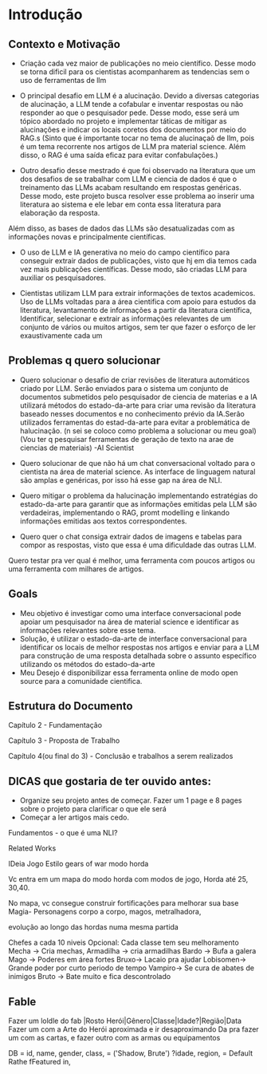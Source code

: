 # Introdução

## Contexto e Motivação

- Criação cada vez maior de publicações no meio científico. Desse modo se torna dificil para os cientistas acompanharem as tendencias sem o uso de ferramentas de llm

- O principal desafio em LLM é a alucinação. Devido a diversas categorias de alucinação, a LLM tende a cofabular e inventar respostas ou não responder ao que o pesquisador pede. Desse modo, esse será um tópico abordado no projeto e implementar táticas de mitigar as alucinações e indicar os locais coretos dos documentos por meio do RAG.s
(Sinto que é importante tocar no tema de alucinaçaõ de llm, pois é um tema recorrente nos artigos de LLM pra material science. Além disso, o RAG é uma saída eficaz para evitar confabulações.)

- Outro desafio desse mestrado é que foi observado na literatura que um dos desafios de se trabalhar com LLM e ciencia de dados é que o treinamento das LLMs acabam resultando em respostas genéricas. Desse modo, este projeto busca resolver esse problema ao inserir uma literatura ao sistema e ele lebar em conta essa literatura para elaboração da resposta.

Além disso, as bases de dados das LLMs são desatualizadas com as informações novas e principalmente científicas.

- O uso de LLM e IA generativa no meio do campo científico para conseguir extrair dados de publicações, visto que hj em dia temos cada vez mais publicações científicas. Desse modo, são criadas LLM para auxiliar os pesquisadores.

- Cientistas utilizam LLM para extrair informações de textos academicos. Uso de LLMs voltadas para a área cientifica com apoio para estudos da literatura, levantamento de informações a partir da literatura científica, Identificar, selecionar e extrair as informações relevantes de um conjunto de vários ou muitos artigos, sem ter que fazer o esforço de ler exaustivamente cada um

## Problemas q quero solucionar

- Quero solucionar o desafio de criar revisões de literatura automáticos criado por LLM. Serão enviados para o sistema um conjunto de documentos submetidos pelo pesquisador de ciencia de materias e a IA utilizará métodos do estado-da-arte para criar uma revisão da literatura baseado nesses documentos e no conhecimento prévio da IA.Serão utilizados ferramentas do estad-da-arte para evitar a problemática de halucinação.
(n sei se coloco como problema a solucionar ou meu goal)
(Vou ter q pesquisar ferramentas de geração de texto na arae de ciencias de materiais)
-AI Scientist

- Quero solucionar de que não há um chat conversacional voltado para o cientista na área de material science. As interface de linguagem natural são amplas e genéricas, por isso há esse gap na área de NLI.
- Quero mitigar o problema da halucinação implementando estratégias do estado-da-arte para garantir que as informações emitidas pela LLM são verdadeiras, implementando o RAG, promt modelling e linkando informações emitidas aos textos correspondentes.
- Quero quer o chat consiga extrair dados de imagens e tabelas para compor as respostas, visto que essa é uma dificuldade das outras LLM.   

Quero testar pra ver qual é melhor, uma ferramenta com poucos artigos ou uma ferramenta com milhares de artigos.

## Goals

- Meu objetivo é investigar como uma interface conversacional pode apoiar um pesquisador na área de material science e identificar as informações relevantes sobre esse tema.
- Solução, é utilizar o estado-da-arte de interface conversacional para identificar os locais de melhor respostas nos artigos e enviar para a LLM para construção de uma resposta detalhada sobre o assunto específico utilizando os métodos do estado-da-arte
- Meu Desejo é disponibilizar essa ferramenta online de modo open source para a comunidade cientifica.
  
## Estrutura do Documento

Capítulo 2 - Fundamentação

Capítulo 3 - Proposta de Trabalho

Capítulo 4(ou final do 3) - Conclusão e trabalhos a serem realizados 


## DICAS que gostaria de ter ouvido antes:

- Organize seu projeto antes de começar. Fazer um 1 page e 8 pages sobre o projeto para clarificar o que ele será
- Começar a ler artigos mais cedo.  



Fundamentos - o que é uma NLI?

Related Works


IDeia
Jogo Estilo gears of war modo horda

Vc entra em um mapa do modo horda com modos de jogo, Horda até 25, 30,40.

No mapa, vc consegue construir fortificações para melhorar sua base
Magia-
Personagens corpo a corpo,
magos,
metralhadora,

evolução ao longo das hordas numa mesma partida

Chefes a cada 10 niveis
Opcional: Cada classe tem seu melhoramento
Mecha -> Cria mechas,
Armadilha -> cria armadilhas
Bardo -> Bufa a galera
Mago -> Poderes em área fortes
Bruxo-> Lacaio pra ajudar
Lobisomen-> Grande poder por curto periodo de tempo
Vampiro-> Se cura de abates de inimigos
Bruto -> Bate muito e fica descontrolado

## Fable

Fazer um loldle do fab
|Rosto Herói|Gênero|Classe|Idade?|Região|Data 
Fazer um com a Arte do Herói aproximada e ir desaproximando
Da pra fazer um com as cartas, e fazer outro com as armas ou equipamentos

DB  = 
id,
name,
gender,
class, = ('Shadow, Brute')
?idade,
region, = Default Rathe
fFeatured in,
